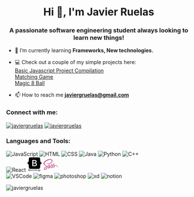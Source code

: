 <base target="_blank">
<h1 align="center">Hi 👋, I'm Javier Ruelas</h1>
<h3 align="center">A passionate software engineering student always looking to learn new things!</h3>

- 🌱 I’m currently learning **Frameworks, New technologies.**
- 💻 Check out a couple of my simple projects here:
     <br>
     <a href="https://javiergruelas.github.io/JavascriptBasicsProjects/" target="_blank">Basic Javascript Project Compilation </a>
     <br>
     <a href="https://javiergruelas.github.io/MatchingGame/" target="_blank"> Matching Game </a>
     <br>
     <a href="https://javiergruelas.github.io/Magic8Ball/" target="_blank"> Magic 8 Ball </a>
     

- 📫 How to reach me **javiergruelas@gmail.com**

<h3 align="left">Connect with me:</h3>
<p align="left">
<a href="https://twitter.com/javiergruelas" target="blank"><img align="center" src="https://raw.githubusercontent.com/rahuldkjain/github-profile-readme-generator/master/src/images/icons/Social/twitter.svg" alt="javiergruelas" height="30" width="40" /></a>
<a href="https://linkedin.com/in/javiergruelas" target="blank"><img align="center" src="https://raw.githubusercontent.com/rahuldkjain/github-profile-readme-generator/master/src/images/icons/Social/linked-in-alt.svg" alt="javiergruelas" height="30" width="40" /></a>
</p>

<h3 align="left">Languages and Tools:</h3>
<p align="left">
     <img src="https://cdn.worldvectorlogo.com/logos/javascript-1.svg" alt="JavaScript" width="40" height="40"/> 
     <img src="https://cdn.worldvectorlogo.com/logos/html-1.svg" alt="HTML" width="40" height="40"/> 
     <img src="https://cdn.worldvectorlogo.com/logos/css-3.svg" alt="CSS" width="40" height="40"/> 
     <img src="https://cdn.worldvectorlogo.com/logos/java.svg" alt="Java" width="40" height="40"/> 
     <img src="https://cdn.worldvectorlogo.com/logos/python-5.svg" alt="Python" width="40" height="40"/>
     <img src="https://cdn.worldvectorlogo.com/logos/c.svg" alt="C++" width="40" height="40"/>
<br>
     <img src="https://cdn.worldvectorlogo.com/logos/react-2.svg" alt="React" width="40" height="40"/>
     <img src="https://raw.githubusercontent.com/devicons/devicon/master/icons/bootstrap/bootstrap-plain-wordmark.svg" alt="Bootstrap" width="40" height="40"/>
     <img src="https://raw.githubusercontent.com/devicons/devicon/master/icons/sass/sass-original.svg" alt="sass" width="40" height="40"/>
<br>
     <img src="https://cdn.worldvectorlogo.com/logos/visual-studio-code-1.svg" alt="VSCode" width="40" height="40"/>
     <img src="https://www.vectorlogo.zone/logos/figma/figma-icon.svg" alt="figma" width="40" height="40"/>
     <img src="https://cdn.worldvectorlogo.com/logos/adobe-photoshop-cs6.svg" alt="photoshop" width="40" height="40"/>
     <img src="https://cdn.worldvectorlogo.com/logos/adobe-xd.svg" alt="xd" width="40" height="40"/>
     <img src="https://cdn.worldvectorlogo.com/logos/notion-logo-1.svg" alt="notion" width="40" height="40"/>
     


</p>

<p><img align="center" src="https://github-readme-stats.vercel.app/api/top-langs?username=javiergruelas&show_icons=true&locale=en&layout=compact" alt="javiergruelas" /></p>

